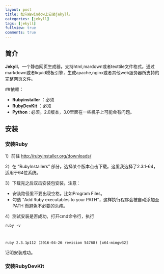 ```yaml
---
layout: post
title: 如何在window上安装jekyll。
categories: [jekyll]
tags: [jekyll]
fullview: true
comments: true
---
```



## 简介
**Jekyll**，一个静态网页生成器，支持html,mardown或者texttile文件格式，通过markdown或者liquid模板引擎，生成apache,nginx或者其他web服务器所支持的完整网页文件。

##依赖：
 
- **Rubyinstaller** ：必须
- **RubyDevKit**  ：必须
- **Python** : 必须。2.0版本，3.0里面在一些机子上可能会有问题。


## 安装
### 安装Ruby

1）前往 http://rubyinstaller.org/downloads/

2）在 “RubyInstallers” 部分，选择某个版本点击下载。这里我选择了2.3.1-64，适用于64位系统。

3）下载完之后双击安装包安装，注意：
 - 安装路径里不要出现空格，比如Program Files。
 - 勾选 “Add Ruby executables to your PATH”，这样执行程序会被自动添加至 PATH 而避免不必要的头疼。

4）测试安装是否成功，打开cmd命令行，执行

    ruby -v
    


    ruby 2.3.1p112 (2016-04-26 revision 54768) [x64-mingw32]

 证明安装成功。

### 安装RubyDevKit
